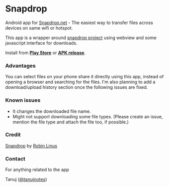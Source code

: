 # Snapdrop
Android app for [Snapdrop.net](https://snapdrop.net) - The easiest way to transfer files across devices on same wifi or hotspot.

This app is a wrapper around [snapdrop project](https://github.com/RobinLinus/snapdrop) using webview and some javascript interface for downloads.

Install from **[Play Store](https://play.google.com/store/apps/details?id=net.snapdrop)** or **[APK release](https://github.com/tanujnotes/Snapdrop/releases)**.

### Advantages
You can select files on your phone share it directly using this app, instead of opening a browser and searching for the files. 
I'm also planning to add a download/upload history section once the following issues are fixed.

### Known issues
- It changes the downloaded file name.
- Might not support downloading some file types. (Please create an issue, mention the file type and attach the file too, if possible.)

### Credit
[Snapdrop](https://github.com/robinlinus/snapdrop/) by [Robin Linus](https://twitter.com/robin_linus)

### Contact
For anything related to the app

Tanuj ([@tanujnotes](https://twitter.com/tanujnotes/))
